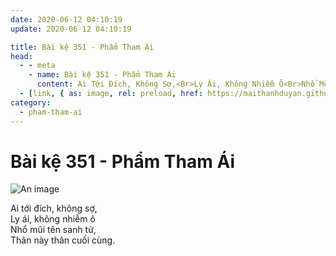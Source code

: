 ```yaml
---
date: 2020-06-12 04:10:19
update: 2020-06-12 04:10:19

title: Bài kệ 351 - Phẩm Tham Ái
head:
  - - meta
    - name: Bài kệ 351 - Phẩm Tham Ái
      content: Ai Tới Đích, Không Sợ,<Br>Ly Ái, Không Nhiễm Ô<Br>Nhổ Mũi Tên Sanh Tử,<Br>Thân Này Thân Cuối Cùng.<Br>
  - [link, { as: image, rel: preload, href: https://maithanhduyan.github.io/kinh-phap-cu/img/pham-tham-ai/pham-tham-ai-351.jpg }]
category:
  - pham-tham-ai
---
```


# Bài kệ 351 - Phẩm Tham Ái

![An image](/img/pham-tham-ai/pham-tham-ai-351.jpg)

Ai tới đích, không sợ,<br>Ly ái, không nhiễm ô<br>Nhổ mũi tên sanh tử,<br>Thân này thân cuối cùng.<br>
